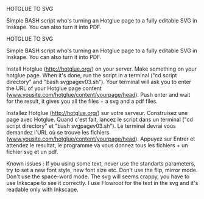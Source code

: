 HOTGLUE TO SVG

Simple BASH script who's turning an Hotglue page to a fully editable SVG in Inskape. You can also turn it into PDF.

HOTGLUE TO SVG

Simple BASH script who's turning an Hotglue page to a fully editable SVG in Inskape. You can also turn it into PDF.

Install Hotglue (http://hotglue.org/) on your server.
Make something on your hotglue page.
When it's done, run the script in a terminal ("cd script directory" and "bash svgpagev03.sh").
Your terminal will ask you to enter the URL of your Hotglue page content (www.yousite.com/hotglue/content/yourpage/head).
Push enter and wait for the result, it gives you all the files + a svg and a pdf files.


Installez Hotglue (http://hotglue.org/) sur votre serveur.
Construisez une page avec Hotglue.
Quand c'est fait, lancez le script dans un terminal ("cd script directory" et "bash svgpagev03.sh").
Le terminal devrai vous demandez l'URL où se trouve les fichiers (www.yousite.com/hotglue/content/yourpage/head).
Appuyez sur Entrer et attendez le resultat, le programme va vous donnez tous les fichiers + un fichier svg et un pdf.


Known issues :
If you using some text, never use the standarts parameters, try to set a new font style, new font size etc.
Don't use the flip, mirror mode.
Don't use the space-word mode.
The svg will seems crappy, you have to use Inkscape to see it correctly. 
I use Flowroot for the text in the svg and it's readable only with Inkscape.
